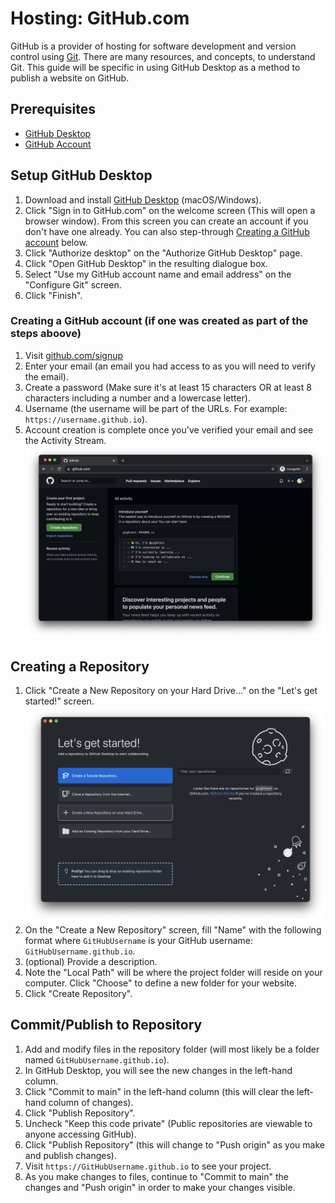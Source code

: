 # Hosting: GitHub.com

GitHub is a provider of hosting for software development and version control using [Git](https://en.wikipedia.org/wiki/Git). There are many resources, and concepts, to understand Git. This guide will be specific in using GitHub Desktop as a method to publish a website on GitHub.

## Prerequisites
- [GitHub Desktop](https://desktop.github.com/)
- [GitHub Account](https://github.com/)

## Setup GitHub Desktop
1. Download and install [GitHub Desktop](https://desktop.github.com/) (macOS/Windows).
2. Click "Sign in to GitHub.com" on the welcome screen (This will open a browser window). From this screen you can create an account if you don't have one already. You can also step-through [Creating a GitHub account](#creating-a-github-account-if-one-was-created-as-part-of-the-steps-aboove) below.
3. Click "Authorize desktop" on the "Authorize GitHub Desktop" page.
4. Click "Open GitHub Desktop" in the resulting dialogue box.
5. Select "Use my GitHub account name and email address" on the "Configure Git" screen.
6. Click "Finish".

### Creating a GitHub account (if one was created as part of the steps aboove)
1. Visit [github.com/signup](https://github.com/signup)
2. Enter your email (an email you had access to as you will need to verify the email).
3. Create a password (Make sure it's at least 15 characters OR at least 8 characters including a number and a lowercase letter).
4. Username (the username will be part of the URLs. For example: `https://username.github.io`).
5. Account creation is complete once you've verified your email and see the Activity Stream.
![GitHub.com Activity Feed](./media/6.png)

## Creating a Repository
1. Click "Create a New Repository on your Hard Drive..." on the "Let's get started!" screen.
![Let's get start screen of GitHub Desktop](./media/7.png)
2. On the "Create a New Repository" screen, fill "Name" with the following format where `GitHubUsername` is your GitHub username: `GitHubUsername.github.io`.
3. (optional) Provide a description.
4. Note the "Local Path" will be where the project folder will reside on your computer. Click "Choose" to define a new folder for your website.
5. Click "Create Repository".

## Commit/Publish to Repository
1. Add and modify files in the repository folder (will most likely be a folder named `GitHubUsername.github.io`).
2. In GitHub Desktop, you will see the new changes in the left-hand column.
3. Click "Commit to main" in the left-hand column (this will clear the left-hand column of changes).
4. Click "Publish Repository".
5. Uncheck "Keep this code private" (Public repositories are viewable to anyone accessing GitHub).
6. Click "Publish Repository" (this will change to "Push origin" as you make and publish changes).
7. Visit `https://GitHubUsername.github.io` to see your project.
8. As you make changes to files, continue to "Commit to main" the changes and "Push origin" in order to make your changes visible.